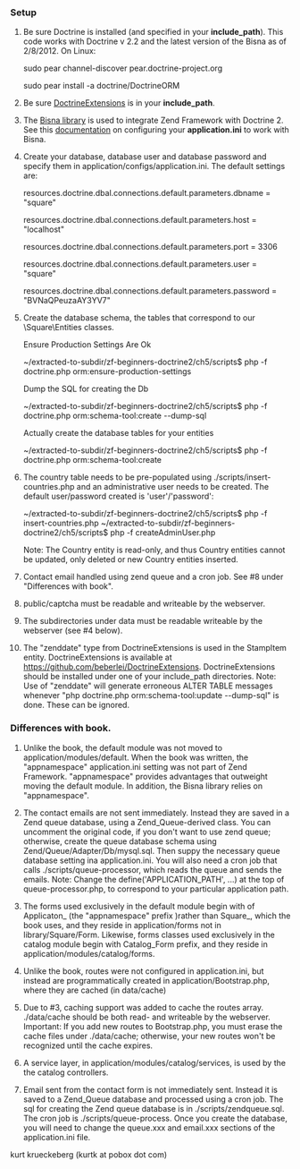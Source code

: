 ### Setup 

1. Be sure Doctrine is installed (and specified in your **include_path**). This code works with Doctrine v 2.2 and the latest
   version of the Bisna as of 2/8/2012. On Linux:

   sudo pear channel-discover pear.doctrine-project.org

   sudo pear install -a doctrine/DoctrineORM

2. Be sure [DoctrineExtensions](https://github.com/beberlei/DoctrineExtensions) is in your **include_path**.

3. The [Bisna library](https://github.com/guilhermeblanco/ZendFramework1-Doctrine2 ) is used to integrate Zend Framework with Doctrine 2. See this [documentation](http://www.kurttest.com/zfa/bisna.html) on configuring your **application.ini** to work with Bisna.

4. Create your database, database user and database password and specify them in application/configs/application.ini. The default settings are:

    resources.doctrine.dbal.connections.default.parameters.dbname   = "square"

    resources.doctrine.dbal.connections.default.parameters.host = "localhost"

    resources.doctrine.dbal.connections.default.parameters.port = 3306

    resources.doctrine.dbal.connections.default.parameters.user = "square"

    resources.doctrine.dbal.connections.default.parameters.password = "BVNaQPeuzaAY3YV7"

5. Create the database schema, the tables that correspond to our \Square\Entities classes.

    Ensure Production Settings Are Ok

    ~/extracted-to-subdir/zf-beginners-doctrine2/ch5/scripts$ php -f doctrine.php orm:ensure-production-settings
        
    Dump the SQL for creating the Db
    
    ~/extracted-to-subdir/zf-beginners-doctrine2/ch5/scripts$ php -f doctrine.php orm:schema-tool:create --dump-sql
        
    Actually create the database tables for your entities
    
    ~/extracted-to-subdir/zf-beginners-doctrine2/ch5/scripts$ php -f doctrine.php orm:schema-tool:create
        
6. The country table needs to be pre-populated using ./scripts/insert-countries.php and an administrative user needs to be created.
   The default user/password created is 'user'/'password':

    ~/extracted-to-subdir/zf-beginners-doctrine2/ch5/scripts$ php -f insert-countries.php
    ~/extracted-to-subdir/zf-beginners-doctrine2/ch5/scripts$ php -f createAdminUser.php
   
    Note: The Country entity is read-only, and thus Country entities cannot be updated, only deleted or new Country entities inserted. 

7. Contact email handled using zend queue and a cron job. See \#8 under "Differences with book".

8. public/captcha must be readable and writeable by the webserver.

9. The subdirectories under data must be readable writeable by the webserver (see \#4 below).

10. The "zenddate" type from DoctrineExtensions is used in the StampItem entity. DoctrineExtensions is available at https://github.com/beberlei/DoctrineExtensions.
    DoctrineExtensions should be installed under one of your include_path directories. 
    Note: Use of "zenddate" will generate erroneous ALTER TABLE messages whenever "php doctrine.php orm:schema-tool:update --dump-sql" is done. 
    These can be ignored.

### Differences with book.

1. Unlike the book, the default module was not moved to application/modules/default. When the book was written, the "appnamespace" application.ini
   setting was not part of Zend Framework. "appnamespace" provides advantages that outweight moving the default module. In addition, the Bisna library
   relies on "appnamespace".

2. The contact emails are not sent immediately. Instead they are saved in a Zend queue database, using a Zend_Queue-derived class.
   You can uncomment the original code, if you don't want to use zend queue; otherwise, create the queue database schema using Zend/Queue/Adapter/Db/mysql.sql.
   Then suppy the necessary queue database setting ina application.ini.  You will also need a cron job that calls ./scripts/queue-processor, which reads
   the queue and sends the emails.
   Note: Change the define('APPLICATION_PATH', ...) at the top of queue-processor.php, to correspond to your particular application path.

3. The forms used exclusively in the default module begin with of Applicaton_ (the "appnamespace" prefix )rather than Square_, which the book uses, and
   they reside in application/forms not in library/Square/Form. Likewise, forms classes used exclusively in the catalog module begin with Catalog_Form prefix, 
   and they reside in application/modules/catalog/forms. 

4. Unlike the book, routes were not configured in application.ini, but instead are programmatically created in application/Bootstrap.php,
   where they are cached (in data/cache)

5. Due to #3, caching support was added to cache the routes array. ./data/cache should be both read- and writeable by the webserver.  
   Important: If you add new routes to Bootstrap.php, you must erase the cache files under ./data/cache; otherwise, your new routes won't
   be recognized until the cache expires. 

6. A service layer, in application/modules/catalog/services, is used by the the catalog controllers.

7. Email sent from the contact form is not immediately sent. Instead it is saved to a Zend_Queue database and processed using
   a cron job. The sql for creating the Zend queue database is in ./scripts/zendqueue.sql. The cron job is ./scripts/queue-process.
   Once you create the database, you will need to change the queue.xxx and email.xxx sections of the application.ini file.

kurt krueckeberg (kurtk at pobox dot com)
